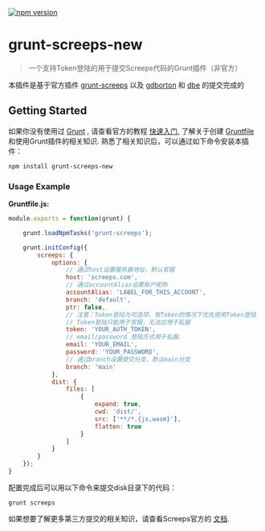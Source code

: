 [![npm version](https://badge.fury.io/js/grunt-screeps.svg)](https://badge.fury.io/js/grunt-screeps)

# grunt-screeps-new

> 一个支持Token登陆的用于提交Screeps代码的Grunt插件（非官方）

本插件是基于官方插件 [grunt-screeps](https://github.com/screeps/grunt-screeps) 以及 [gdborton](https://github.com/gdborton) 和 [dbe](https://github.com/dbe) 的提交完成的

## Getting Started
如果你没有使用过 [Grunt](https://www.gruntjs.net/) , 请查看官方的教程 [快速入门](https://www.gruntjs.net/getting-started), 了解关于创建 [Gruntfile](https://www.gruntjs.net/sample-gruntfile) 和使用Grunt插件的相关知识. 熟悉了相关知识后，可以通过如下命令安装本插件：

```shell
npm install grunt-screeps-new 
```

### Usage Example

**Gruntfile.js:**
```js
module.exports = function(grunt) {

    grunt.loadNpmTasks('grunt-screeps');

    grunt.initConfig({
        screeps: {
            options: {
                // 通过host设置服务器地址，默认官服
                host: 'screeps.com',
                // 通过accountAlias设置账户昵称
                accountAlias: 'LABEL_FOR_THIS_ACCOUNT',
                branch: 'default',
                ptr: false,
                // 注意：Token登陆为可选项，有Token的情况下优先使用Token登陆
                // Token登陆只能用于官服，无法应用于私服
                token: 'YOUR_AUTH_TOKEN',
                // email/password 登陆方式用于私服.
                email: 'YOUR_EMAIL',
                password: 'YOUR_PASSWORD',
                // 通过branch设置提交分支，默认main分支
                branch: 'main'
            },
            dist: {
                files: [
                    {
                        expand: true,
                        cwd: 'dist/',
                        src: ['**/*.{js,wasm}'],
                        flatten: true
                    }
                ]
            }
        }
    });
}
```

配置完成后可以用以下命令来提交disk目录下的代码：
```
grunt screeps
```

如果想要了解更多第三方提交的相关知识，请查看Screeps官方的 [文档](http://docs.screeps.com/contributed/advanced_grunt.html).